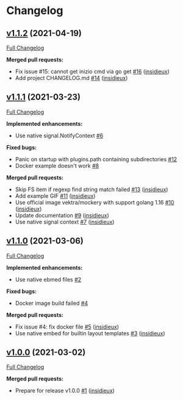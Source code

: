 # Changelog

## [v1.1.2](https://github.com/insidieux/inizio/tree/v1.1.2) (2021-04-19)

[Full Changelog](https://github.com/insidieux/inizio/compare/v1.1.1...v1.1.2)

**Merged pull requests:**

- Fix issue \#15: cannot get inizio cmd via go get [\#16](https://github.com/insidieux/inizio/pull/16) ([insidieux](https://github.com/insidieux))
- Add project CHANGELOG.md [\#14](https://github.com/insidieux/inizio/pull/14) ([insidieux](https://github.com/insidieux))

## [v1.1.1](https://github.com/insidieux/inizio/tree/v1.1.1) (2021-03-23)

[Full Changelog](https://github.com/insidieux/inizio/compare/v1.1.0...v1.1.1)

**Implemented enhancements:**

- Use native signal.NotifyContext [\#6](https://github.com/insidieux/inizio/issues/6)

**Fixed bugs:**

- Panic on startup with plugins.path containing subdirectories [\#12](https://github.com/insidieux/inizio/issues/12)
- Docker example doesn't work [\#8](https://github.com/insidieux/inizio/issues/8)

**Merged pull requests:**

- Skip FS item if regexp find string match failed [\#13](https://github.com/insidieux/inizio/pull/13) ([insidieux](https://github.com/insidieux))
- Add example GIF [\#11](https://github.com/insidieux/inizio/pull/11) ([insidieux](https://github.com/insidieux))
- Use official image vektra/mockery with support golang 1.16 [\#10](https://github.com/insidieux/inizio/pull/10) ([insidieux](https://github.com/insidieux))
- Update documentation [\#9](https://github.com/insidieux/inizio/pull/9) ([insidieux](https://github.com/insidieux))
- Use native signal context [\#7](https://github.com/insidieux/inizio/pull/7) ([insidieux](https://github.com/insidieux))

## [v1.1.0](https://github.com/insidieux/inizio/tree/v1.1.0) (2021-03-06)

[Full Changelog](https://github.com/insidieux/inizio/compare/v1.0.0...v1.1.0)

**Implemented enhancements:**

- Use native ebmed files [\#2](https://github.com/insidieux/inizio/issues/2)

**Fixed bugs:**

- Docker image build failed [\#4](https://github.com/insidieux/inizio/issues/4)

**Merged pull requests:**

- Fix issue \#4: fix docker file [\#5](https://github.com/insidieux/inizio/pull/5) ([insidieux](https://github.com/insidieux))
- Use native embed for builtin layout templates [\#3](https://github.com/insidieux/inizio/pull/3) ([insidieux](https://github.com/insidieux))

## [v1.0.0](https://github.com/insidieux/inizio/tree/v1.0.0) (2021-03-02)

[Full Changelog](https://github.com/insidieux/inizio/compare/8b2c84533552d706913fa5776f7d82bb82af8a3d...v1.0.0)

**Merged pull requests:**

- Prepare for release v1.0.0 [\#1](https://github.com/insidieux/inizio/pull/1) ([insidieux](https://github.com/insidieux))
